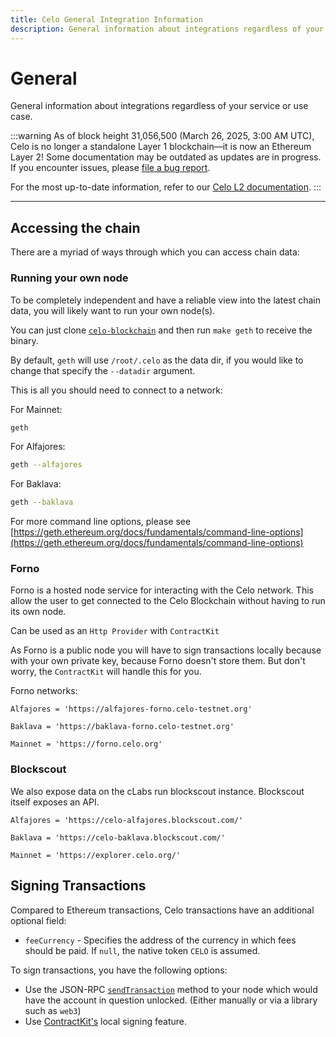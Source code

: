 ```yaml
---
title: Celo General Integration Information
description: General information about integrations regardless of your service or use case.
---
```


# General

General information about integrations regardless of your service or use case.

:::warning
As of block height 31,056,500 (March 26, 2025, 3:00 AM UTC), Celo is no longer a standalone Layer 1 blockchain—it is now an Ethereum Layer 2!
Some documentation may be outdated as updates are in progress. If you encounter issues, please [file a bug report](https://github.com/celo-org/docs/issues/new/choose).

For the most up-to-date information, refer to our [Celo L2 documentation](https://docs.celo.org/cel2).
:::

---

## Accessing the chain

There are a myriad of ways through which you can access chain data:

### Running your own node

To be completely independent and have a reliable view into the latest chain data, you will likely want to run your own node(s).

You can just clone [`celo-blockchain`](https://github.com/celo-org/celo-blockchain) and then run `make geth` to receive the binary.

By default, `geth` will use `/root/.celo` as the data dir, if you would like to change that specify the `--datadir` argument.

This is all you should need to connect to a network:

For Mainnet:

```bash
geth
```

For Alfajores:

```bash
geth --alfajores
```

For Baklava:

```bash
geth --baklava
```

For more command line options, please see [https://geth.ethereum.org/docs/fundamentals/command-line-options](https://geth.ethereum.org/docs/fundamentals/command-line-options)

### Forno

Forno is a hosted node service for interacting with the Celo network. This allow the user to get connected to the Celo Blockchain without having to run its own node.

Can be used as an `Http Provider` with `ContractKit`

As Forno is a public node you will have to sign transactions locally because with your own private key, because Forno doesn't store them. But don't worry, the `ContractKit` will handle this for you.

Forno networks:

```
Alfajores = 'https://alfajores-forno.celo-testnet.org'

Baklava = 'https://baklava-forno.celo-testnet.org'

Mainnet = 'https://forno.celo.org'
```

### Blockscout

We also expose data on the cLabs run blockscout instance. Blockscout itself exposes an API.

```
Alfajores = 'https://celo-alfajores.blockscout.com/'

Baklava = 'https://celo-baklava.blockscout.com/'

Mainnet = 'https://explorer.celo.org/'
```

## Signing Transactions

Compared to Ethereum transactions, Celo transactions have an additional optional field:

- `feeCurrency` - Specifies the address of the currency in which fees should be paid. If `null`, the native token `CELO` is assumed.

<!-- TODO: Fix this link when this part of the docs is done
[Read more about Celo Transactions](/celo-codebase/what-is-celo/about-celo-l1/protocol/transactions)
-->

To sign transactions, you have the following options:

- Use the JSON-RPC [`sendTransaction`](https://github.com/ethereum/execution-apis/blob/c710097abda52b5a190d831eb8b1eddd3d28c603/tests/eth_sendRawTransaction/send-legacy-transaction.io) method to your node which would have the account in question unlocked. (Either manually or via a library such as `web3`)
- Use [ContractKit's](/developer/contractkit/) local signing feature.
